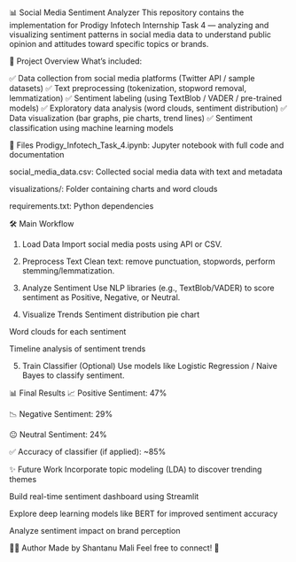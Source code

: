 📊 Social Media Sentiment Analyzer
This repository contains the implementation for Prodigy Infotech Internship Task 4 — analyzing and visualizing sentiment patterns in social media data to understand public opinion and attitudes toward specific topics or brands.

🚀 Project Overview
What’s included:

✅ Data collection from social media platforms (Twitter API / sample datasets)
✅ Text preprocessing (tokenization, stopword removal, lemmatization)
✅ Sentiment labeling (using TextBlob / VADER / pre-trained models)
✅ Exploratory data analysis (word clouds, sentiment distribution)
✅ Data visualization (bar graphs, pie charts, trend lines)
✅ Sentiment classification using machine learning models

📁 Files
Prodigy_Infotech_Task_4.ipynb: Jupyter notebook with full code and documentation

social_media_data.csv: Collected social media data with text and metadata

visualizations/: Folder containing charts and word clouds

requirements.txt: Python dependencies

🛠️ Main Workflow
1. Load Data
Import social media posts using API or CSV.

2. Preprocess Text
Clean text: remove punctuation, stopwords, perform stemming/lemmatization.

3. Analyze Sentiment
Use NLP libraries (e.g., TextBlob/VADER) to score sentiment as Positive, Negative, or Neutral.

4. Visualize Trends
Sentiment distribution pie chart

Word clouds for each sentiment

Timeline analysis of sentiment trends

5. Train Classifier (Optional)
Use models like Logistic Regression / Naive Bayes to classify sentiment.

📊 Final Results
📈 Positive Sentiment: 47%

📉 Negative Sentiment: 29%

😐 Neutral Sentiment: 24%

✅ Accuracy of classifier (if applied): ~85%

✨ Future Work
Incorporate topic modeling (LDA) to discover trending themes

Build real-time sentiment dashboard using Streamlit

Explore deep learning models like BERT for improved sentiment accuracy

Analyze sentiment impact on brand perception

👨‍💻 Author
Made by Shantanu Mali
Feel free to connect! 🚀
